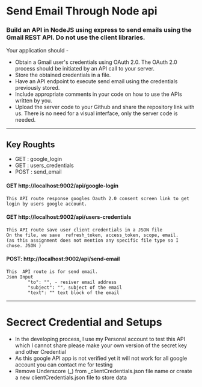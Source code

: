 # Send Email Through Node api

### Build an API in NodeJS using express to send emails using the Gmail REST API. Do not use the client libraries.

Your application should -

- Obtain a Gmail user's credentials using OAuth 2.0. The OAuth 2.0 process should be initiated by an API call to your server.
- Store the obtained credentials in a file.
- Have an API endpoint to execute send email using the credentials previously stored.
- Include appropriate comments in your code on how to use the APIs written by you.
- Upload the server code to your Github and share the repository link with us. There is no need for a visual interface, only the server code is needed.

***

## Key Roughts 
-   GET : google_login
-   GET : users_credentials
-   POST : send_email

#### GET http://localhost:9002/api/google-login
    This API route response googles Oauth 2.0 consent screen link to get login by users google account.

#### GET http://localhost:9002/api/users-credentials
    This API route save user client credentials in a JSON file 
    On the file, we save  refresh_token, access_token, scope, email.
    (as this assignment does not mention any specific file type so I chose. JSON ) 

#### POST: http://localhost:9002/api/send-email
    This  API route is for send email.
    Json Input
            "to": "", - resiver email address 
            "subject": "", subject of the email
            "text": "" text block of the email
***

# Secrect Credential and Setups 
-  In the developing process, I use my Personal account to test this API which I cannot share please make your own version of the secret key and other Credential
- As this google API app is not verified yet it will not work for all google account you can contact me for testing
- Remove Underscore (_) from _clientCredentials.json file name or create a new clientCredentials.json file to store data
